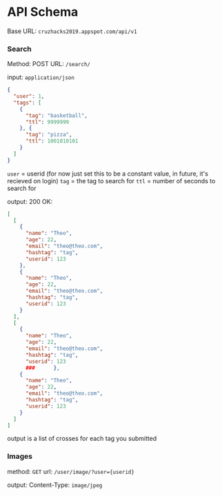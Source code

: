 # API Schema

Base URL: `cruzhacks2019.appspot.com/api/v1`

### Search
Method: POST
URL: `/search/`

input: `application/json`
``` json
{
  "user": 1,
  "tags": [
    {
      "tag": "basketball",
      "ttl": 9999999 
    }, {
      "tag": "pizza",
      "ttl": 1001010101
    } 
  ]
}
```
`user` = userid (for now just set this to be a constant value, in future, it's recieved on login)
`tag` = the tag to search for
`ttl` = number of seconds to search for

output: 
  200 OK: 
  ``` json
  [
    [
      {
        "name": "Theo",
        "age": 22,
        "email": "theo@theo.com",
        "hashtag": "tag",
        "userid": 123
      },
      {
        "name": "Theo",
        "age": 22,
        "email": "theo@theo.com",
        "hashtag": "tag",
        "userid": 123
      }
    ],
    [
      {
        "name": "Theo",
        "age": 22,
        "email": "theo@theo.com",
        "hashtag": "tag",
        "userid": 123
        ###      },
      {
        "name": "Theo",
        "age": 22,
        "email": "theo@theo.com",
        "hashtag": "tag",
        "userid": 123
      }
    ]
  ]
  ```
output is a list of crosses for each tag you submitted

### Images
method: `GET`
url: `/user/image/?user={userid}`

output: 
Content-Type: `image/jpeg`


